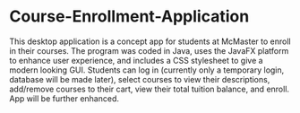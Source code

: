 # Course-Enrollment-Application
This desktop application is a concept app for students at McMaster to enroll in their courses. The program was coded in Java, uses the JavaFX platform to enhance user experience, and includes a CSS stylesheet to give a modern looking GUI. Students can log in (currently only a temporary login, database will be made later), select courses to view their descriptions, add/remove courses to their cart, view their total tuition balance, and enroll. App will be further enhanced.
